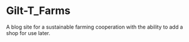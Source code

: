 # Gilt-T_Farms
A blog site for a sustainable farming cooperation with the ability to add a shop for use later.
